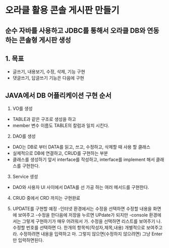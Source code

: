 # 오라클 활용 콘솔 게시판 만들기

## 순수 자바를 사용하고 JDBC를 통해서 오라클 DB와 연동하는 콘솔형 게시판 생성

## 1. 목표 
* 글쓰기, 내용보기, 수정, 삭제, 기능 구현 
* 댓글쓰기, 답글쓰기 기능은 다음에 구현

## JAVA에서 DB 어플리케이션 구현 순서 
1. VO를 생성
- TABLE과 같은 구조로 생성을 하고 
- member 변수 이름도 TABLE의 칼럼과 일치 시킨다.

2. DAO를 생성
- DAO는 DB로 부터 DATA를 읽고, 쓰고, 수정하고, 삭제할 때 사용 할 클래스
- 실제적으로 DB에 연결하고, CRUD를 구현하는 부분
- 클래스를 생성하기 앞서 interface를 작성하고, interface를 implement 해서 클래스를 구현한다.

3. Service 생성
- DAO와 사용자 UI 사이에서 DATA를 선 가공 하는 여러 메서드를 구현한다.

4. CRUD 중에서 CRD 까지는 구현완료

5. UPDATE를 구현할 예정
-인터넷 환경에서는 수정을 선택하면 수정할 내용을 화면에 보여주고 
-수정을 한다음에 저장을 누르면 UPdate가 되지만
-console 환경에서는 그렇게 구현하기가 매우 어려워서
가. 수정을 선택하면 리스트를 보여주기
나. 수정할 번호를 선택하면
다. 한개의 항목씩(작성자,제목,내용) 개별적으로 보여주고
라. 수정하려면 내용을 입력하고
마. 그렇지 않으면(수정하지 않으려면) 그냥 Enter만 입력하면된다.